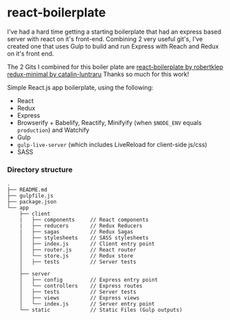# react-boilerplate

I've had a hard time getting a starting boilerplate that had an express based server with react on it's front-end.  Combining 2 very useful git's, I've created one that uses Gulp to build and run Express with Reach and Redux on it's front end.

The 2 Gits I combined for this boiler plate are
[react-boilerplate by robertklep](https://github.com/robertklep/react-boilerplate)
[redux-minimal by catalin-luntraru](https://redux-minimal.js.org/)
Thanks so much for this work!

Simple React.js app boilerplate, using the following:

* React
* Redux
* Express
* Browserify + Babelify, Reactify, Minifyify (when `$NODE_ENV` equals `production`) and Watchify
* Gulp
* `gulp-live-server` (which includes LiveReload for client-side js/css)
* SASS

### Directory structure

```
.
├── README.md
├── gulpfile.js
├── package.json
└── app
    ├── client
    |   ├── components     // React components
    |   ├── reducers       // Redux Reducers
    |   ├── sagas          // Redux Sagas
    │   ├── stylesheets    // SASS stylesheets
    │   ├── index.js       // Client entry point
    │   ├── router.js      // React router
    │   └── store.js       // Redux store
    │   ├── tests          // Server tests
    │
    ├── server
    │   ├── config         // Express entry point
    │   └── controllers    // Express routes
    │   ├── tests          // Server tests
    │   ├── views          // Express views
    │   └── index.js       // Server entry point
    └── static             // Static Files (Gulp outputs)
```
